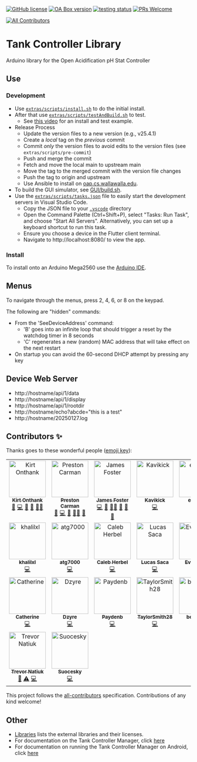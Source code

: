 [![GitHub license](https://img.shields.io/badge/License-MPL%202.0-brightgreen.svg)](https://github.com/Open-Acidification/TankController/blob/master/LICENSE)
[![OA Box version](https://img.shields.io/badge/TankController-v21.09.1-informational.svg)](https://github.com/Open-Acidification/TankController/releases)
[![testing status](https://github.com/Open-Acidification/TankController/workflows/Arduino%20CI/badge.svg)](https://github.com/Open-Acidification/TankController/actions)
[![PRs Welcome](https://img.shields.io/badge/PRs-welcome-brightgreen.svg)](https://github.com/Open-Acidification/TankController/blob/master/CONTRIBUTING.md)
<!-- ALL-CONTRIBUTORS-BADGE:START - Do not remove or modify this section -->
[![All Contributors](https://img.shields.io/badge/all_contributors-20-orange.svg?style=flat-square)](#contributors-)
<!-- ALL-CONTRIBUTORS-BADGE:END -->

# Tank Controller Library

Arduino library for the Open Acidification pH Stat Controller

## Use

### Development

*   Use [`extras/scripts/install.sh`](extras/scripts/install.sh) to do the initial install.
*   After that use [`extras/scripts/testAndBuild.sh`](extras/scripts/testAndBuild.sh) to test.
    *   See [this video](https://youtu.be/ZYNnVE4LnCg) for an install and test example.
*   Release Process
    *   Update the version files to a new version (e.g., v25.4.1)
    *   Create a _local_ tag on the _previous_ commit
    *   Commit _only_ the version files to avoid edits to the version files (see `extras/scripts/pre-commit`)
    *   Push and merge the commit
    *   Fetch and move the local main to upstream main
    *   Move the tag to the merged commit with the version file changes
    *   Push the tag to origin and upstream
    *   Use Ansible to install on [oap.cs.wallawalla.edu](oap.cs.wallawalla.edu).
*   To build the GUI simulator, see [GUI/build.sh](GUI/build.sh).
*   Use the [`extras/scripts/tasks.json`](extras/scripts/tasks.json) file to easily start the development servers in Visual Studio Code.
    * Copy the JSON file to your [`.vscode`](.vscode) directory
    * Open the Command Palette (Ctrl+Shift+P), select "Tasks: Run Task", and choose "Start All Servers". Alternatively, you can set up a keyboard shortcut to run this task.
    * Ensure you choose a device in the Flutter client terminal.
    * Navigate to http://localhost:8080/ to view the app.


### Install

To install onto an Arduino Mega2560 use the [Arduino IDE](https://www.arduino.cc/en/software).

## Menus

To navigate through the menus, press 2, 4, 6, or 8 on the keypad.

The following are "hidden" commands:
*   From the 'SeeDeviceAddress' command:
    *   'B' goes into an infinite loop that should trigger a reset by the watchdog timer in 8 seconds
    *   'C' regenerates a new (random) MAC address that will take effect on the next restart
*   On startup you can avoid the 60-second DHCP attempt by pressing any key

## Device Web Server

* http://hostname/api/1/data
* http://hostname/api/1/display
* http://hostname/api/1/rootdir
* http://hostname/echo?abcde="this is a test"
* http://hostname/20250127.log

## Contributors ✨

Thanks goes to these wonderful people ([emoji key](https://allcontributors.org/docs/en/emoji-key)):

<!-- ALL-CONTRIBUTORS-LIST:START - Do not remove or modify this section -->
<!-- prettier-ignore-start -->
<!-- markdownlint-disable -->
<table>
  <tbody>
    <tr>
      <td align="center" valign="top" width="16.66%"><a href="https://gab.wallawalla.edu/~kirt.onthank/index.html"><img src="https://avatars.githubusercontent.com/u/48142545?v=4?s=100" width="100px;" alt="Kirt Onthank"/><br /><sub><b>Kirt Onthank</b></sub></a><br /><a href="#business-KirtOnthank" title="Business development">💼</a> <a href="https://github.com/Open-Acidification/TankController/commits?author=KirtOnthank" title="Code">💻</a> <a href="#design-KirtOnthank" title="Design">🎨</a> <a href="#ideas-KirtOnthank" title="Ideas, Planning, & Feedback">🤔</a> <a href="#mentoring-KirtOnthank" title="Mentoring">🧑‍🏫</a></td>
      <td align="center" valign="top" width="16.66%"><a href="https://github.com/prestoncarman"><img src="https://avatars.githubusercontent.com/u/3517157?v=4?s=100" width="100px;" alt="Preston Carman"/><br /><sub><b>Preston Carman</b></sub></a><br /><a href="https://github.com/Open-Acidification/TankController/issues?q=author%3Aprestoncarman" title="Bug reports">🐛</a> <a href="https://github.com/Open-Acidification/TankController/commits?author=prestoncarman" title="Code">💻</a> <a href="#ideas-prestoncarman" title="Ideas, Planning, & Feedback">🤔</a> <a href="#mentoring-prestoncarman" title="Mentoring">🧑‍🏫</a> <a href="https://github.com/Open-Acidification/TankController/pulls?q=is%3Apr+reviewed-by%3Aprestoncarman" title="Reviewed Pull Requests">👀</a></td>
      <td align="center" valign="top" width="16.66%"><a href="http://programminggems.wordpress.com/"><img src="https://avatars.githubusercontent.com/u/1577872?v=4?s=100" width="100px;" alt="James Foster"/><br /><sub><b>James Foster</b></sub></a><br /><a href="https://github.com/Open-Acidification/TankController/commits?author=jgfoster" title="Code">💻</a> <a href="#ideas-jgfoster" title="Ideas, Planning, & Feedback">🤔</a> <a href="#mentoring-jgfoster" title="Mentoring">🧑‍🏫</a> <a href="#projectManagement-jgfoster" title="Project Management">📆</a> <a href="https://github.com/Open-Acidification/TankController/pulls?q=is%3Apr+reviewed-by%3Ajgfoster" title="Reviewed Pull Requests">👀</a> <a href="https://github.com/Open-Acidification/TankController/issues?q=author%3Ajgfoster" title="Bug reports">🐛</a></td>
      <td align="center" valign="top" width="16.66%"><a href="https://github.com/Kavikick"><img src="https://avatars.githubusercontent.com/u/50475639?v=4?s=100" width="100px;" alt="Kavikick"/><br /><sub><b>Kavikick</b></sub></a><br /><a href="https://github.com/Open-Acidification/TankController/commits?author=Kavikick" title="Code">💻</a></td>
      <td align="center" valign="top" width="16.66%"><a href="https://github.com/eucalvo"><img src="https://avatars.githubusercontent.com/u/71796520?v=4?s=100" width="100px;" alt="eucalvo"/><br /><sub><b>eucalvo</b></sub></a><br /><a href="https://github.com/Open-Acidification/TankController/commits?author=eucalvo" title="Code">💻</a> <a href="https://github.com/Open-Acidification/TankController/issues?q=author%3Aeucalvo" title="Bug reports">🐛</a></td>
      <td align="center" valign="top" width="16.66%"><a href="https://github.com/Lizj96"><img src="https://avatars.githubusercontent.com/u/71606160?v=4?s=100" width="100px;" alt="Lizj96"/><br /><sub><b>Lizj96</b></sub></a><br /><a href="https://github.com/Open-Acidification/TankController/commits?author=Lizj96" title="Code">💻</a></td>
    </tr>
    <tr>
      <td align="center" valign="top" width="16.66%"><a href="https://github.com/khalilxl"><img src="https://avatars.githubusercontent.com/u/26103228?v=4?s=100" width="100px;" alt="khalilxl"/><br /><sub><b>khalilxl</b></sub></a><br /><a href="https://github.com/Open-Acidification/TankController/commits?author=khalilxl" title="Code">💻</a></td>
      <td align="center" valign="top" width="16.66%"><a href="https://github.com/atg7000"><img src="https://avatars.githubusercontent.com/u/38963069?v=4?s=100" width="100px;" alt="atg7000"/><br /><sub><b>atg7000</b></sub></a><br /><a href="https://github.com/Open-Acidification/TankController/commits?author=atg7000" title="Code">💻</a></td>
      <td align="center" valign="top" width="16.66%"><a href="https://github.com/cherbel"><img src="https://avatars.githubusercontent.com/u/36583106?v=4?s=100" width="100px;" alt="Caleb Herbel"/><br /><sub><b>Caleb Herbel</b></sub></a><br /><a href="https://github.com/Open-Acidification/TankController/commits?author=cherbel" title="Code">💻</a></td>
      <td align="center" valign="top" width="16.66%"><a href="https://github.com/lsaca05"><img src="https://avatars.githubusercontent.com/u/46550669?v=4?s=100" width="100px;" alt="Lucas Saca"/><br /><sub><b>Lucas Saca</b></sub></a><br /><a href="https://github.com/Open-Acidification/TankController/commits?author=lsaca05" title="Code">💻</a></td>
      <td align="center" valign="top" width="16.66%"><a href="https://github.com/EvanKropf"><img src="https://avatars.githubusercontent.com/u/59894430?v=4?s=100" width="100px;" alt="EvanKropf"/><br /><sub><b>EvanKropf</b></sub></a><br /><a href="https://github.com/Open-Acidification/TankController/commits?author=EvanKropf" title="Code">💻</a></td>
      <td align="center" valign="top" width="16.66%"><a href="https://github.com/genevea"><img src="https://avatars.githubusercontent.com/u/83893683?v=4?s=100" width="100px;" alt="genevea"/><br /><sub><b>genevea</b></sub></a><br /><a href="https://github.com/Open-Acidification/TankController/commits?author=genevea" title="Code">💻</a></td>
    </tr>
    <tr>
      <td align="center" valign="top" width="16.66%"><a href="https://github.com/thomca"><img src="https://avatars.githubusercontent.com/u/56854904?v=4?s=100" width="100px;" alt="Catherine"/><br /><sub><b>Catherine</b></sub></a><br /><a href="https://github.com/Open-Acidification/TankController/commits?author=thomca" title="Code">💻</a></td>
      <td align="center" valign="top" width="16.66%"><a href="https://github.com/IDzyre"><img src="https://avatars.githubusercontent.com/u/46759635?v=4?s=100" width="100px;" alt="Dzyre"/><br /><sub><b>Dzyre</b></sub></a><br /><a href="https://github.com/Open-Acidification/TankController/commits?author=IDzyre" title="Code">💻</a></td>
      <td align="center" valign="top" width="16.66%"><a href="https://github.com/Paydenb"><img src="https://avatars.githubusercontent.com/u/83844058?v=4?s=100" width="100px;" alt="Paydenb"/><br /><sub><b>Paydenb</b></sub></a><br /><a href="https://github.com/Open-Acidification/TankController/commits?author=Paydenb" title="Code">💻</a></td>
      <td align="center" valign="top" width="16.66%"><a href="https://github.com/TaylorSmith28"><img src="https://avatars.githubusercontent.com/u/83837157?v=4?s=100" width="100px;" alt="TaylorSmith28"/><br /><sub><b>TaylorSmith28</b></sub></a><br /><a href="https://github.com/Open-Acidification/TankController/commits?author=TaylorSmith28" title="Code">💻</a></td>
      <td align="center" valign="top" width="16.66%"><a href="https://github.com/BenjaminWachter"><img src="https://avatars.githubusercontent.com/u/81596850?v=4?s=100" width="100px;" alt="benwach"/><br /><sub><b>benwach</b></sub></a><br /><a href="https://github.com/Open-Acidification/TankController/commits?author=BenjaminWachter" title="Code">💻</a></td>
      <td align="center" valign="top" width="16.66%"><a href="https://github.com/je-foster"><img src="https://avatars.githubusercontent.com/u/109112235?v=4?s=100" width="100px;" alt="John Foster"/><br /><sub><b>John Foster</b></sub></a><br /><a href="https://github.com/Open-Acidification/TankController/commits?author=je-foster" title="Tests">⚠️</a> <a href="https://github.com/Open-Acidification/TankController/commits?author=je-foster" title="Code">💻</a></td>
    </tr>
    <tr>
      <td align="center" valign="top" width="16.66%"><a href="https://github.com/pianistrevor"><img src="https://avatars.githubusercontent.com/u/31118933?v=4?s=100" width="100px;" alt="Trevor Natiuk"/><br /><sub><b>Trevor Natiuk</b></sub></a><br /><a href="https://github.com/Open-Acidification/TankController/issues?q=author%3Apianistrevor" title="Bug reports">🐛</a> <a href="https://github.com/Open-Acidification/TankController/commits?author=pianistrevor" title="Tests">⚠️</a> <a href="https://github.com/Open-Acidification/TankController/commits?author=pianistrevor" title="Code">💻</a></td>
      <td align="center" valign="top" width="16.66%"><a href="https://github.com/Suocesky"><img src="https://avatars.githubusercontent.com/u/73154821?v=4?s=100" width="100px;" alt="Suocesky"/><br /><sub><b>Suocesky</b></sub></a><br /><a href="https://github.com/Open-Acidification/TankController/commits?author=Suocesky" title="Code">💻</a></td>
    </tr>
  </tbody>
</table>

<!-- markdownlint-restore -->
<!-- prettier-ignore-end -->

<!-- ALL-CONTRIBUTORS-LIST:END -->

This project follows the [all-contributors](https://github.com/all-contributors/all-contributors) specification. Contributions of any kind welcome!

## Other

*   [Libraries](docs/libraries.md) lists the external libraries and their licenses.
*   For documentation on the Tank Controller Manager, click [here](extras/docs/FrontEnd.md)
*   For documentation on running the Tank Controller Manager on Android, click [here](extras/docs/Android.md)
